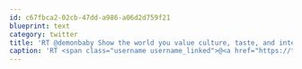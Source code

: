 ```yaml
---
id: c67fbca2-02cb-47dd-a986-a06d2d759f21
blueprint: text
category: twitter
title: 'RT @demonbaby Show the world you value culture, taste, and intelligence, not mindless hateful garbage: #unfollowperezhilton -'
caption: 'RT <span class="username username_linked">@<a href="https://twitter.com/demonbaby" title="Rob">demonbaby</a></span> Show the world you value culture, taste, and intelligence, not mindless hateful garbage: <span class="hashtag hashtag_local">#<a href="http://tweettemp.darylchymko.ca/?tag=unfollowperezhilton">unfollowperezhilton</a> -'
---
```

